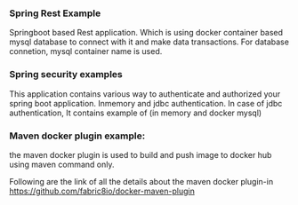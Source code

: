### Spring Rest Example
Springboot based Rest application. Which is using docker container based mysql database to connect with it and make data transactions. 
For database connetion, mysql container name is used.

### Spring security examples
This application contains various way to authenticate and authorized your spring boot application. Inmemory and jdbc authentication. 
In case of jdbc authentication, It contains example of (in memory and docker mysql)

### Maven docker plugin example:
the maven docker plugin is used to build and push image to docker hub using maven command only.

Following are the link of all the details about the maven docker plugin-in 
https://github.com/fabric8io/docker-maven-plugin





